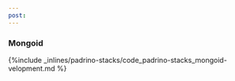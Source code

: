 ```yaml
---
post: 
---
```


### Mongoid



{%include _inlines/padrino-stacks/code_padrino-stacks_mongoid-velopment.md %}



